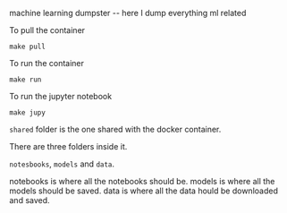 
machine learning dumpster -- here I dump everything ml related


To pull the container 

```
make pull
```

To run the container 

``` 
make run 
```

To run the jupyter notebook

```
make jupy
```


`shared` folder is the one shared with the docker container. 


There are three folders inside it. 

`notesbooks`, `models` and `data`. 


notebooks is where all the notebooks should be.
models is where all the models should be saved. 
data is where all the data hould be downloaded and saved.
